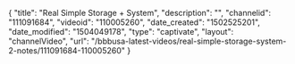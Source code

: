 {
    "title": "Real Simple Storage + System",
    "description": "",
    "channelid": "111091684",
    "videoid": "110005260",
    "date_created": "1502525201",
    "date_modified": "1504049178",
    "type": "captivate",
    "layout": "channelVideo",
    "url": "\/bbbusa-latest-videos\/real-simple-storage-system-2-notes\/111091684-110005260"
}